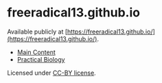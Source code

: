 # freeradical13.github.io

Available publicly at [https://freeradical13.github.io/](https://freeradical13.github.io/).

* [Main Content](index.md)
* [Practical Biology](practical_biology.md)

Licensed under [CC-BY license](https://creativecommons.org/licenses/by/4.0/).
